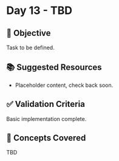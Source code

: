 # Day 13 - TBD

## 🎯 Objective
Task to be defined.

## 📚 Suggested Resources
- Placeholder content, check back soon.

## ✅ Validation Criteria
Basic implementation complete.

## 🧠 Concepts Covered
TBD
